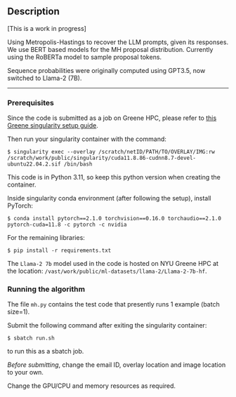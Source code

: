 ## Description

[This is a work in progress] 

Using Metropolis-Hastings to recover the LLM prompts, given its responses. 
We use BERT based models for the MH proposal distribution. Currently using the RoBERTa model to sample proposal tokens. 

Sequence probabilities were originally computed using GPT3.5, now switched to Llama-2 (7B). 

---------------------------------------------------------------------------------------

### Prerequisites

Since the code is submitted as a job on Greene HPC, please refer to [this Greene singularity setup guide](https://sites.google.com/nyu.edu/nyu-hpc/hpc-systems/greene/software/singularity-with-miniconda).

Then run your singularity container with the command:
```
$ singularity exec --overlay /scratch/netID/PATH/TO/OVERLAY/IMG:rw /scratch/work/public/singularity/cuda11.8.86-cudnn8.7-devel-ubuntu22.04.2.sif /bin/bash
```

This code is in Python 3.11, so keep this python version when creating the container.

Inside singularity conda environment (after following the setup), install PyTorch:
```
$ conda install pytorch==2.1.0 torchvision==0.16.0 torchaudio==2.1.0 pytorch-cuda=11.8 -c pytorch -c nvidia
```

For the remaining libraries: 
```
$ pip install -r requirements.txt
```

The `Llama-2 7b` model used in the code is hosted on NYU Greene HPC at the location:
`/vast/work/public/ml-datasets/llama-2/Llama-2-7b-hf`.

### Running the algorithm

The file `mh.py` contains the test code that presently runs 1 example (batch size=1). 

Submit the following command after exiting the singularity container:
```
$ sbatch run.sh
``` 
to run this as a sbatch job.

*Before submitting*, change the email ID, overlay location and image location to your own. 

Change the GPU/CPU and memory resources as required. 